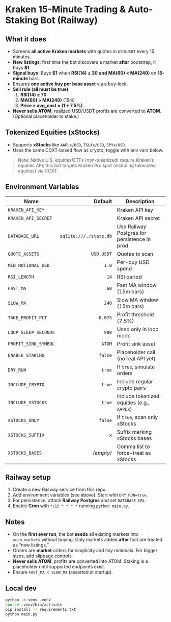# Kraken 15-Minute Trading & Auto-Staking Bot (Railway)

## What it does
- Screens **all active Kraken markets** with quotes in `USD`/`USDT` every 15 minutes.
- **New listings**: first time the bot discovers a market **after** bootstrap, it buys **$1**.
- **Signal buys**: Buys **$1** when **RSI(14) ≤ 30** **and** **MA(60) < MA(240)** on **15-minute** bars.
- Ensures **one active buy per base asset** via a buy-lock.
- **Sell rule (all must be true)**:  
  1) **RSI(14) ≥ 70**  
  2) **MA(60) > MA(240)** (15m)  
  3) **Price ≥ avg_cost × (1 + 7.5%)**  
- **Never sells ATOM**; realized USD/USDT profits are converted to **ATOM**. (Optional placeholder to stake.)

## Tokenized Equities (xStocks)
- Supports **xStocks** like `AAPLx/USD`, `TSLAx/USD`, `SPYx/USD`.  
- Uses the same CCXT-based flow as crypto; toggle with env vars below.

> Note: Native U.S. equities/ETFs (non-tokenized) require Kraken’s equities API; this bot targets Kraken Pro spot (including tokenized equities) via CCXT.

## Environment Variables
| Name | Default | Description |
|---|---:|---|
| `KRAKEN_API_KEY` |  | Kraken API key |
| `KRAKEN_API_SECRET` |  | Kraken API secret |
| `DATABASE_URL` | `sqlite:///./state.db` | Use Railway Postgres for persistence in prod |
| `QUOTE_ASSETS` | `USD,USDT` | Quotes to scan |
| `MIN_NOTIONAL_USD` | `1.0` | Per-buy USD spend |
| `RSI_LENGTH` | `14` | RSI period |
| `FAST_MA` | `60` | Fast MA window (15m bars) |
| `SLOW_MA` | `240` | Slow MA window (15m bars) |
| `TAKE_PROFIT_PCT` | `0.075` | Profit threshold (7.5%) |
| `LOOP_SLEEP_SECONDS` | `900` | Used only in loop mode |
| `PROFIT_SINK_SYMBOL` | `ATOM` | Profit sink asset |
| `ENABLE_STAKING` | `false` | Placeholder call (no real API yet) |
| `DRY_RUN` | `true` | If `true`, simulate orders |
| `INCLUDE_CRYPTO` | `true` | Include regular crypto pairs |
| `INCLUDE_XSTOCKS` | `true` | Include tokenized equities (e.g., `AAPLx`) |
| `XSTOCKS_ONLY` | `false` | If `true`, scan only xStocks |
| `XSTOCKS_SUFFIX` | `x` | Suffix marking xStocks bases |
| `XSTOCKS_BASES` | *(empty)* | Comma list to force-treat as xStocks |

## Railway setup
1. Create a new Railway service from this repo.
2. Add environment variables (see above). Start with `DRY_RUN=true`.
3. For persistence, attach **Railway Postgres** and set `DATABASE_URL`.
4. Enable **Cron** with `*/15 * * * *` running `python main.py`.

## Notes
- On the **first ever run**, the bot **seeds** all existing markets into `seen_markets` without buying. Only markets added **after** that are treated as “new listings.”
- Orders are **market** orders for simplicity and tiny notionals. For bigger sizes, add slippage controls.
- **Never sells ATOM**; profits are converted into ATOM. Staking is a placeholder until supported endpoints exist.
- Ensure `FAST_MA < SLOW_MA` (asserted at startup).

## Local dev
```bash
python -m venv .venv
source .venv/bin/activate
pip install -r requirements.txt
python main.py
